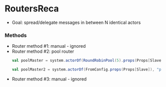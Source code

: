 # RoutersReca 

 - Goal: spread/delegate messages in between N identical actors
 
### Methods
 
 - Router method #1: manual - ignored 
 - Router method #2: pool router
   ```scala
   val poolMaster = system.actorOf(RoundRobinPool(5).props(Props[Slave]), "simplePoolMaster")
   ``` 
   ```scala
   val poolMaster2 = system.actorOf(FromConfig.props(Props[Slave]), "poolMaster2")
   ```
 - Router method #3: manual - ignored 
 
 

 
